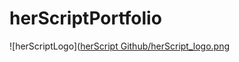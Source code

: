 # herScriptPortfolio


![herScriptLogo]([herScript Github/herScript_logo.png](https://github.com/TexasherScript/herScriptPortfolio/blob/7acb3a43929bf4e23c2c4d26a323cb2eefead209/herScript%20Github/herScript_logo.png)

